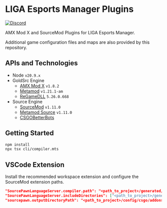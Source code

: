 # LIGA Esports Manager Plugins

[![Discord](https://img.shields.io/discord/1296858234853789826?style=for-the-badge&label=Join%20the%20Discord%20Server&link=https%3A%2F%2Fdiscord.gg%2FZaEwHfDD5N)](https://discord.gg/ZaEwHfDD5N)

AMX Mod X and SourceMod Plugins for LIGA Esports Manager.

Additional game configuration files and maps are also provided by this repository.

## APIs and Technologies

- Node `v20.9.x`
- GoldSrc Engine
  - [AMX Mod X](https://www.amxmodx.org/) `v1.8.2`
  - [Metamod](http://metamod.org/) `v1.21.1-am`
  - [ReGameDLL](https://github.com/rehlds/ReGameDLL_CS) `5.26.0.668`
- Source Engine
  - [SourceMod](https://www.sourcemod.net/) `v1.11.0`
  - [Metamod Source](https://www.sourcemm.net/) `v1.11.0`
  - [CSGOBetterBots](https://github.com/manicogaming/CSGOBetterBots)

## Getting Started

```bash
npm install
npx tsx cli/compiler.mts
```

## VSCode Extension

Install the recommended workspace extension and configure the SourceMod extension paths.

```json
"SourcePawnLanguageServer.compiler.path": "<path_to_project>/generated/csgo/addons/sourcemod/scripting/spcomp.exe",
"SourcePawnLanguageServer.includeDirectories": ["<path_to_project>/generated/csgo/addons/sourcemod/scripting/include"],
"sourcepawn.outputDirectoryPath": "<path_to_project>/config/csgo/addons/sourcemod/plugins/",
```
